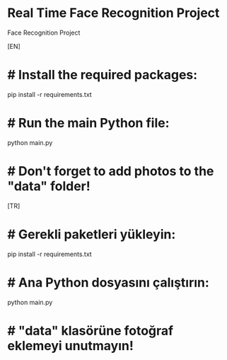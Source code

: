 # Real Time Face Recognition Project
 Face Recognition Project

[EN]

# # Install the required packages:
pip install -r requirements.txt
# # Run the main Python file:
python main.py

# # Don't forget to add photos to the "data" folder!


[TR]

# # Gerekli paketleri yükleyin:
pip install -r requirements.txt
# # Ana Python dosyasını çalıştırın:
python main.py

# # "data" klasörüne fotoğraf eklemeyi unutmayın!